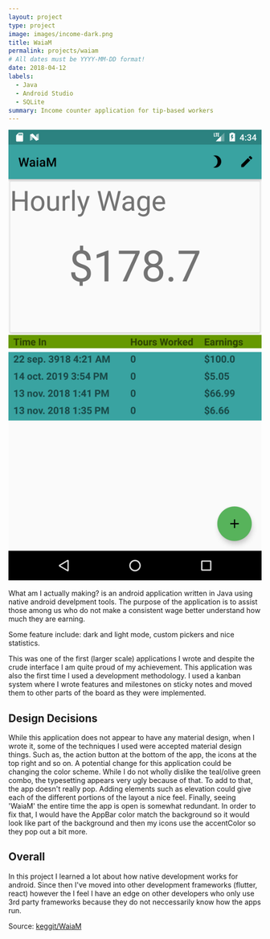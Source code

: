```yaml
---
layout: project
type: project
image: images/income-dark.png
title: WaiaM
permalink: projects/waiam
# All dates must be YYYY-MM-DD format!
date: 2018-04-12
labels:
  - Java
  - Android Studio
  - SQLite
summary: Income counter application for tip-based workers
---
```


<div class="ui medium right floated rounded images">
  <img class="ui image" src="../images/income-light.png">
</div>

What am I actually making? is an android application written in Java using native android develpment tools. The purpose of the application is to assist those among us who do not make a consistent wage better understand how much they are earning.  

Some feature include: dark and light mode, custom pickers and nice statistics.  

This was one of the first (larger scale) applications I wrote and despite the crude interface I am quite proud of my achievement. This application was also the first time I used a development methodology. I used a kanban system where I wrote features and milestones on sticky notes and moved them to other parts of the board as they were implemented.  

## Design Decisions  

While this application does not appear to have any material design, when I wrote it, some of the techniques I used were accepted material design things. Such as, the action button at the bottom of the app, the icons at the top right and so on. A potential change for this application could be changing the color scheme. While I do not wholly dislike the teal/olive green combo, the typesetting appears very ugly because of that. To add to that, the app doesn't really pop. Adding elements such as elevation could give each of the different portions of the layout a nice feel. Finally, seeing 'WaiaM' the entire time the app is open is somewhat redundant. In order to fix that, I would have the AppBar color match the background so it would look like part of the background and then my icons use the accentColor so they pop out a bit more.  

## Overall  

In this project I learned a lot about how native development works for android. Since then I've moved into other development frameworks (flutter, react) however the I feel I have an edge on other developers who only use 3rd party frameworks because they do not neccessarily know how the apps run.  

Source: <a href="https://github.com/keggit/WaiaM"><i class="large github icon "></i>keggit/WaiaM</a>

